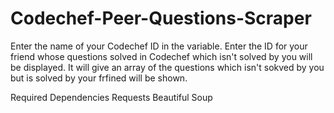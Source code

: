 # Codechef-Peer-Questions-Scraper
Enter the name of your Codechef ID in the variable.
Enter the ID for your friend whose questions solved in Codechef which isn't solved by you will be displayed.
It will give an array of the questions which isn't sokved by you but is solved by your frfined will be shown.

Required Dependencies
Requests
Beautiful Soup

